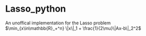 # Lasso_python
An unoffical implementation for the Lasso problem $\min_{x\in\mathbb{R}_+^n} \|x\|_1 + \frac{1}{2\mu}\|Ax-b\|_2^2$
